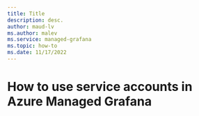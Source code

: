 ```yaml
---
title: Title
description: desc.
author: maud-lv
ms.author: malev
ms.service: managed-grafana
ms.topic: how-to 
ms.date: 11/17/2022
---
```


# How to use service accounts in Azure Managed Grafana

